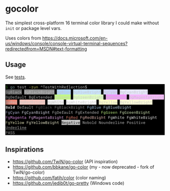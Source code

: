 # gocolor

The simplest cross-platform 16 terminal color library I could make without `init` or package level vars.

Uses colors from https://docs.microsoft.com/en-us/windows/console/console-virtual-terminal-sequences?redirectedfrom=MSDN#text-formatting

## Usage

See [tests](./gocolor_test.go).

![TestWithReflection.png](TestWithReflection.png)

## Inspirations

- https://github.com/TwiN/go-color (API inspiration)
- https://github.com/bbkane/go-color (my - now deprecated - fork of TwiN/go-color)
- https://github.com/fatih/color (color naming)
- https://github.com/jedib0t/go-pretty (Windows code)
